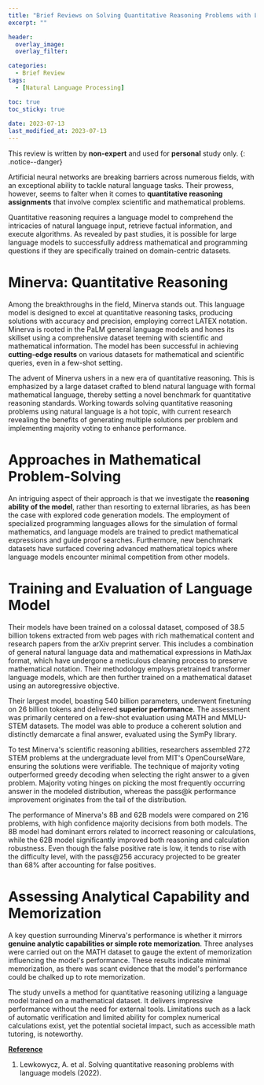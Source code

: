 ```yaml
---
title: "Brief Reviews on Solving Quantitative Reasoning Problems with Language Models"
excerpt: ""

header:
  overlay_image: 
  overlay_filter: 

categories:
  - Brief Review
tags:
  - [Natural Language Processing]

toc: true
toc_sticky: true
 
date: 2023-07-13
last_modified_at: 2023-07-13
---
```


This review is written by **non-expert** and used for **personal** study only.
{: .notice--danger}

Artificial neural networks are breaking barriers across numerous fields, with an exceptional ability to tackle natural language tasks. Their prowess, however, seems to falter when it comes to **quantitative reasoning assignments** that involve complex scientific and mathematical problems.

Quantitative reasoning requires a language model to comprehend the intricacies of natural language input, retrieve factual information, and execute algorithms. As revealed by past studies, it is possible for large language models to successfully address mathematical and programming questions if they are specifically trained on domain-centric datasets.

# Minerva: Quantitative Reasoning
Among the breakthroughs in the field, Minerva stands out. This language model is designed to excel at quantitative reasoning tasks, producing solutions with accuracy and precision, employing correct LATEX notation. Minerva is rooted in the PaLM general language models and hones its skillset using a comprehensive dataset teeming with scientific and mathematical information. The model has been successful in achieving **cutting-edge results** on various datasets for mathematical and scientific queries, even in a few-shot setting.

The advent of Minerva ushers in a new era of quantitative reasoning. This is emphasized by a large dataset crafted to blend natural language with formal mathematical language, thereby setting a novel benchmark for quantitative reasoning standards. Working towards solving quantitative reasoning problems using natural language is a hot topic, with current research revealing the benefits of generating multiple solutions per problem and implementing majority voting to enhance performance.

# Approaches in Mathematical Problem-Solving
An intriguing aspect of their approach is that we investigate the **reasoning ability of the model**, rather than resorting to external libraries, as has been the case with explored code generation models. The employment of specialized programming languages allows for the simulation of formal mathematics, and language models are trained to predict mathematical expressions and guide proof searches. Furthermore, new benchmark datasets have surfaced covering advanced mathematical topics where language models encounter minimal competition from other models.

# Training and Evaluation of Language Model
Their models have been trained on a colossal dataset, composed of 38.5 billion tokens extracted from web pages with rich mathematical content and research papers from the arXiv preprint server. This includes a combination of general natural language data and mathematical expressions in MathJax format, which have undergone a meticulous cleaning process to preserve mathematical notation. Their methodology employs pretrained transformer language models, which are then further trained on a mathematical dataset using an autoregressive objective.

Their largest model, boasting 540 billion parameters, underwent finetuning on 26 billion tokens and delivered **superior performance**. The assessment was primarily centered on a few-shot evaluation using MATH and MMLU-STEM datasets. The model was able to produce a coherent solution and distinctly demarcate a final answer, evaluated using the SymPy library.

To test Minerva's scientific reasoning abilities, researchers assembled 272 STEM problems at the undergraduate level from MIT's OpenCourseWare, ensuring the solutions were verifiable. The technique of majority voting outperformed greedy decoding when selecting the right answer to a given problem. Majority voting hinges on picking the most frequently occurring answer in the modeled distribution, whereas the pass@k performance improvement originates from the tail of the distribution.

The performance of Minerva's 8B and 62B models were compared on 216 problems, with high confidence majority decisions from both models. The 8B model had dominant errors related to incorrect reasoning or calculations, while the 62B model significantly improved both reasoning and calculation robustness. Even though the false positive rate is low, it tends to rise with the difficulty level, with the pass@256 accuracy projected to be greater than 68% after accounting for false positives.

# Assessing Analytical Capability and Memorization
A key question surrounding Minerva's performance is whether it mirrors **genuine analytic capabilities or simple rote memorization**. Three analyses were carried out on the MATH dataset to gauge the extent of memorization influencing the model's performance. These results indicate minimal memorization, as there was scant evidence that the model's performance could be chalked up to rote memorization.

The study unveils a method for quantitative reasoning utilizing a language model trained on a mathematical dataset. It delivers impressive performance without the need for external tools. Limitations such as a lack of automatic verification and limited ability for complex numerical calculations exist, yet the potential societal impact, such as accessible math tutoring, is noteworthy.

**<U>Reference</U>**

1. Lewkowycz, A. et al. Solving quantitative reasoning problems with language models (2022).
